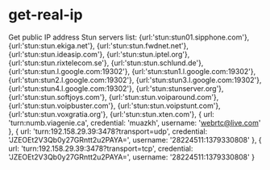 # get-real-ip
Get public IP address
Stun servers list:
{url:'stun:stun01.sipphone.com'},
{url:'stun:stun.ekiga.net'},
{url:'stun:stun.fwdnet.net'},
{url:'stun:stun.ideasip.com'},
{url:'stun:stun.iptel.org'},
{url:'stun:stun.rixtelecom.se'},
{url:'stun:stun.schlund.de'},
{url:'stun:stun.l.google.com:19302'},
{url:'stun:stun1.l.google.com:19302'},
{url:'stun:stun2.l.google.com:19302'},
{url:'stun:stun3.l.google.com:19302'},
{url:'stun:stun4.l.google.com:19302'},
{url:'stun:stunserver.org'},
{url:'stun:stun.softjoys.com'},
{url:'stun:stun.voiparound.com'},
{url:'stun:stun.voipbuster.com'},
{url:'stun:stun.voipstunt.com'},
{url:'stun:stun.voxgratia.org'},
{url:'stun:stun.xten.com'},
{
    url: 'turn:numb.viagenie.ca',
    credential: 'muazkh',
    username: 'webrtc@live.com'
},
{
    url: 'turn:192.158.29.39:3478?transport=udp',
    credential: 'JZEOEt2V3Qb0y27GRntt2u2PAYA=',
    username: '28224511:1379330808'
},
{
    url: 'turn:192.158.29.39:3478?transport=tcp',
    credential: 'JZEOEt2V3Qb0y27GRntt2u2PAYA=',
    username: '28224511:1379330808'
}
